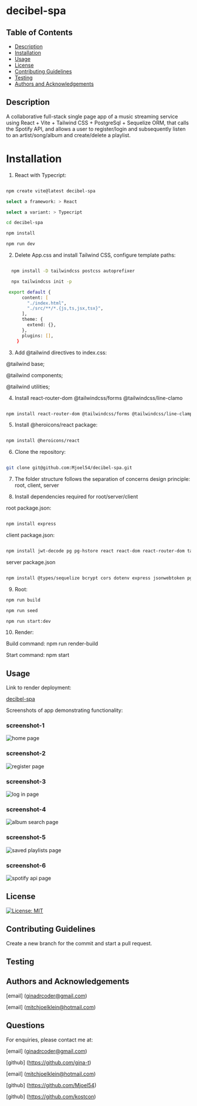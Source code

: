 # decibel-spa

## Table of Contents

- [Description](#description)
- [Installation](#installation)
- [Usage](#usage)
- [License](#license)
- [Contributing Guidelines](#contributing-guidelines)
- [Testing](#testing)
- [Authors and Acknowledgements](#authors-and-acknowledgements)

## Description

A collaborative full-stack single page app of a music streaming service using React + Vite + Tailwind CSS + PostgreSql + Sequelize ORM, that calls the Spotify API, and allows a user to register/login and subsequently listen to an artist/song/album and create/delete a playlist.

# Installation

1. React with Typecript:

```zsh

npm create vite@latest decibel-spa

select a framework: > React

select a variant: > Typecript

cd decibel-spa

npm install

npm run dev

```

2. Delete App.css and install Tailwind CSS, configure template paths: 

```zsh

  npm install -D tailwindcss postcss autoprefixer

  npx tailwindcss init -p

 export default {
      content: [
        "./index.html",
        "./src/**/*.{js,ts,jsx,tsx}",
      ],
      theme: {
        extend: {},
      },
      plugins: [],
    }

```

3. Add @tailwind directives to index.css:

@tailwind base;

@tailwind components;

@tailwind utilities;

4. Install react-router-dom @tailwindcss/forms @tailwindcss/line-clamo

```zsh

npm install react-router-dom @tailwindcss/forms @tailwindcss/line-clamp

```

5. Install @heroicons/react package:

```zsh

npm install @heroicons/react

```

6. Clone the repository:

```zsh

git clone git@github.com:Mjoel54/decibel-spa.git

```
7. The folder structure follows the separation of concerns design principle: root, client, server

8. Install dependencies required for root/server/client

root package.json:

``` zsh

npm install express

```

client package.json:

```zsh

npm install jwt-decode pg pg-hstore react react-dom react-router-dom tailwind-scrollbar

```

server package.json

```zsh

npm install @types/sequelize bcrypt cors dotenv express jsonwebtoken pg sequelize sequelize-typescript

```
9. Root:

```zsh
npm run build

npm run seed

npm run start:dev

```
10. Render:

Build command: npm run render-build

Start command: npm start


## Usage

Link to render deployment:

[decibel-spa](https://decibel.onrender.com/)

Screenshots of app demonstrating functionality:

### screenshot-1

![home page](./client/src/assets/screenshot-1.png)

### screenshot-2

![register page](./client/src/assets/screenshot-2.png)

### screenshot-3

![log in page](./client/src/assets/screenshot-3.png)

### screenshot-4

![album search page](./client/src/assets/screenshot-4.png)

### screenshot-5

![saved playlists page](./client/src/assets/screenshot-5.png)

### screenshot-6

![spotify api page](./client/src/assets/screenshot-6.png)

## License

[![License: MIT](https://img.shields.io/badge/License-MIT-yellow.svg)](https://opensource.org/licenses/MIT)

## Contributing Guidelines

Create a new branch for the commit and start a pull request.

## Testing

## Authors and Acknowledgements

[email] (ginadrcoder@gmail.com)

[email] (mitchjoelklein@hotmail.com)

## Questions

For enquiries, please contact me at:

[email] (ginadrcoder@gmail.com)

[github] (https://github.com/gina-t)

[email] (mitchjoelklein@hotmail.com)

[github] (https://github.com/Mjoel54)

[github] (https://github.com/kostcon)
